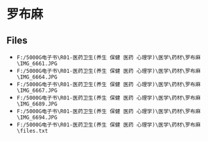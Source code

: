 # 罗布麻

## Files

- `F:/5000G电子书\R01-医药卫生(养生 保健 医药 心理学)\医学\药材\罗布麻\IMG_6661.JPG`
- `F:/5000G电子书\R01-医药卫生(养生 保健 医药 心理学)\医学\药材\罗布麻\IMG_6664.JPG`
- `F:/5000G电子书\R01-医药卫生(养生 保健 医药 心理学)\医学\药材\罗布麻\IMG_6667.JPG`
- `F:/5000G电子书\R01-医药卫生(养生 保健 医药 心理学)\医学\药材\罗布麻\IMG_6689.JPG`
- `F:/5000G电子书\R01-医药卫生(养生 保健 医药 心理学)\医学\药材\罗布麻\IMG_6694.JPG`
- `F:/5000G电子书\R01-医药卫生(养生 保健 医药 心理学)\医学\药材\罗布麻\files.txt`
